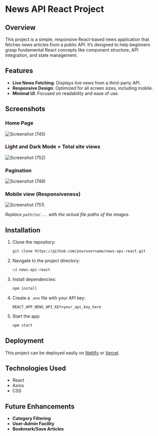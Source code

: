 # News API React Project

## Overview
This project is a simple, responsive React-based news application that fetches news articles from a public API. It’s designed to help beginners grasp fundamental React concepts like component structure, API integration, and state management.

## Features
- **Live News Fetching**: Displays live news from a third-party API.
- **Responsive Design**: Optimized for all screen sizes, including mobile.
- **Minimal UI**: Focused on readability and ease of use.

## Screenshots

### Home Page
![Screenshot (745)](https://github.com/user-attachments/assets/9fb48f2e-e575-42cb-a138-c78408bf2a67)


### Light and Dark Mode + Total site views
![Screenshot (752)](https://github.com/user-attachments/assets/768de056-a874-45c8-bde6-3e4fcc94236a)


### Pagination 
![Screenshot (748)](https://github.com/user-attachments/assets/19974767-685b-4b5a-8ffc-f9e03d62ad70)

### Mobile view (Responsiveness)
![Screenshot (751)](https://github.com/user-attachments/assets/21105d31-3bb8-4817-af18-3d53fce02767)




*Replace `path/to/...` with the actual file paths of the images.*

## Installation

1. Clone the repository:
    ```bash
    git clone https://github.com/yourusername/news-api-react.git
    ```
2. Navigate to the project directory:
    ```bash
    cd news-api-react
    ```
3. Install dependencies:
    ```bash
    npm install
    ```

4. Create a `.env` file with your API key:
    ```plaintext
    REACT_APP_NEWS_API_KEY=your_api_key_here
    ```

5. Start the app:
    ```bash
    npm start
    ```

## Deployment
This project can be deployed easily on [Netlify](https://www.netlify.com/) or [Vercel](https://vercel.com/).

## Technologies Used
- React
- Axios
- CSS

## Future Enhancements
- **Category Filtering**
- **User-Admin Facility**
- **Bookmark/Save Articles**


